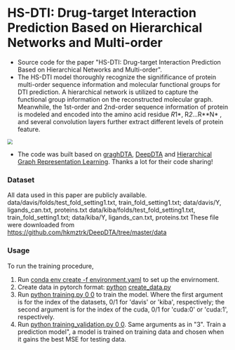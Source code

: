 # HS-DTI: Drug-target Interaction Prediction Based on Hierarchical Networks and Multi-order

- Source code for the paper "HS-DTI: Drug-target Interaction Prediction Based on Hierarchical Networks and Multi-order".
- The  HS-DTI model  thoroughly recognize the signifificance of protein multi-order sequence information and molecular functional groups for DTI prediction. A hierarchical network is utilized to capture the functional group information on the reconstructed molecular graph. Meanwhile, the 1st-order and 2nd-order sequence information of protein is modeled and encoded into the amino acid residue *R*1*, R*2*...R**N* , and several convolution layers further extract different levels of protein feature.



<img src="D:\Users\Desktop\HS-DTI\visal\model.png" style="zoom:75%;" />

- The code was built based on [graghDTA](https://github.com/thinng/GraphDTA), [DeepDTA](https://github.com/hkmztrk/DeepDTA) and [Hierarchical Graph Representation Learning](https://github.com/murphyyhuang/gnn_hierarchical_pooling). Thanks a lot for their code sharing!

### Dataset

All data used in this paper are publicly available. data/davis/folds/test_fold_setting1.txt, train_fold_setting1.txt;  data/davis/Y, ligands_can.txt, proteins.txt
data/kiba/folds/test_fold_setting1.txt, train_fold_setting1.txt;  data/kiba/Y, ligands_can.txt, proteins.txt
These file were downloaded from https://github.com/hkmztrk/DeepDTA/tree/master/data

### Usage

To run the training procedure,

1. Run [conda env create -f environment.yaml]( ) to set up the envirnoment.
2. Create data in pytorch format: [python]() [create_data.py]()
3. Run [python training.py 0 0]()  to train the model.  Where the first argument is for the index of the datasets, 0/1 for 'davis' or 'kiba', respectively; the second argument is for the index of the cuda, 0/1 for 'cuda:0' or 'cuda:1', respectively. 
4. Run [python training_validation.py 0 0](). Same arguments as in "3". Train a prediction model", a model is trained on training data and chosen when it gains the best MSE for testing data.

